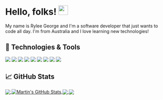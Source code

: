 # Hello, folks! <img src="https://raw.githubusercontent.com/MartinHeinz/MartinHeinz/master/wave.gif" width="30px">

My name is Rylee George and I'm a software developer that just wants to code all day. I'm from Australia and I love learning new technologies!

## 🔧 Technologies & Tools
![](https://img.shields.io/badge/OS-Linux-informational?style=flat&logo=linux&logoColor=white&color=2bbc8a)
![](https://img.shields.io/badge/Editor-IntelliJ_IDEA-informational?style=flat&logo=intellij-idea&logoColor=white&color=2bbc8a)
![](https://img.shields.io/badge/Code-Python-informational?style=flat&logo=python&logoColor=white&color=2bbc8a)
![](https://img.shields.io/badge/Code-JavaScript-informational?style=flat&logo=javascript&logoColor=white&color=2bbc8a)
![](https://img.shields.io/badge/Code-Golang-informational?style=flat&logo=go&logoColor=white&color=2bbc8a)
![](https://img.shields.io/badge/Code-Vue-informational?style=flat&logo=vue.js&logoColor=white&color=2bbc8a)
![](https://img.shields.io/badge/Shell-Bash-informational?style=flat&logo=gnu-bash&logoColor=white&color=2bbc8a)
![](https://img.shields.io/badge/Tools-Docker-informational?style=flat&logo=docker&logoColor=white&color=2bbc8a)
![](https://img.shields.io/badge/Tools-Kubernetes-informational?style=flat&logo=kubernetes&logoColor=white&color=2bbc8a)



## &#x1f4c8; GitHub Stats

<a href="https://github.com/112RG/112RG">
  <img align="center" src="https://github-readme-stats.vercel.app/api/top-langs/?username=112RG&hide=java,html&title_color=ffffff&text_color=c9cacc&icon_color=2bbc8a&bg_color=1d1f21" />
</a>
<a href="https://github.com/112RG/112RG">
  <img align="center" src="https://github-readme-stats.vercel.app/api?username=112RG&show_icons=true&line_height=27&count_private=true&title_color=ffffff&text_color=c9cacc&icon_color=2bbc8a&bg_color=1d1f21" alt="Martin's GitHub Stats" />
</a>

<a href="https://github.com/112RG/GriefPreventionUtilities">
  <img align="center" src="https://github-readme-stats.vercel.app/api/pin/?username=112RG&repo=GriefPreventionUtilities&title_color=ffffff&text_color=c9cacc&icon_color=2bbc8a&bg_color=1d1f21" />
</a>


<a href="https://github.com/112RG/Heimdall">
  <img align="center" src="https://github-readme-stats.vercel.app/api/pin/?username=112RG&repo=Heimdall&title_color=ffffff&text_color=c9cacc&icon_color=2bbc8a&bg_color=1d1f21" />
</a>    
